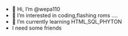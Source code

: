 - 👋 Hi, I’m @wepa110
- 👀 I’m interested in coding,flashing roms ....
- 🌱 I’m currently learning HTML,SQL,PHYTON
- I need some friends

 

